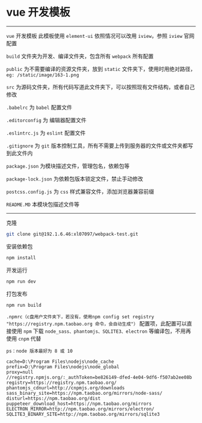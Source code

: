 # vue 开发模板

---

`vue` 开发模板 此模板使用 `element-ui` 依照情况可以改用 `iview`，参照 `iview` 官网配置

`build` 文件夹为开发、编译文件夹，包含所有 `webpack` 所有配置

`public` 为不需要编译的资源文件夹，放到 `static` 文件夹下，使用时用绝对路径，`eg: /static/image/163-1.png`

`src` 为源码文件夹，所有代码写道此文件夹下，可以按照现有文件结构，或者自己修改

`.babelrc` 为 `babel` 配置文件

`.editorconfig` 为 编辑器配置文件

`.eslintrc.js` 为 `eslint` 配置文件

`.gitignore` 为 `git` 版本控制工具，所有不需要上传到服务器的文件或文件夹都写到此文件内

`package.json` 为模块描述文件，管理包名，依赖包等

`package-lock.json` 为依赖包版本锁定文件，禁止手动修改

`postcss.config.js` 为 `css` 样式兼容文件，添加浏览器兼容前缀

`README.MD` 本模块包描述文件等

---

 克隆

```bash
git clone git@192.1.6.46:xl07097/webpack-test.git
```

安装依赖包

```bash
npm install
```

开发运行

```bash
npm run dev
```

打包发布

```bash
npm run build
```

`.npmrc（c盘用户文件夹下，若没有，使用npm config set registry "https://registry.npm.taobao.org 命令，会自动生成"）` 配置项，此配置可以直接使用 `npm` 下载 `node_sass、phantomjs、SQLITE3、electron` 等编译包，不用再使用 `cnpm` 代替

```text
ps：node 版本最好为 8 或 10
```

```text
cache=D:\Program Files\nodejs\node_cache
prefix=D:\Program Files\nodejs\node_global
proxy=null
//registry.npmjs.org/:_authToken=be826149-dfed-4e04-9df6-f507ab2ee08b
registry=https://registry.npm.taobao.org/
phantomjs_cdnurl=http://cnpmjs.org/downloads
sass_binary_site=https://npm.taobao.org/mirrors/node-sass/
disturl=https://npm.taobao.org/dist
puppeteer_download_host=https://npm.taobao.org/mirrors
ELECTRON_MIRROR=http://npm.taobao.org/mirrors/electron/
SQLITE3_BINARY_SITE=http://npm.taobao.org/mirrors/sqlite3
```
